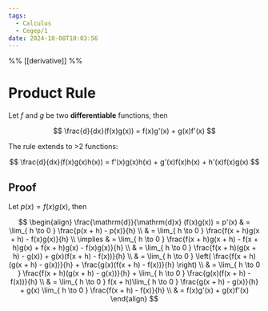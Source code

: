 ```yaml
---
tags:
  - Calculus
  - Cegep/1
date: 2024-10-08T10:03:56
---
```


%% [[derivative]] %%

# Product Rule

Let $f$ and $g$ be two **differentiable** functions, then

$$
\frac{d}{dx}(f(x)g(x)) = f(x)g'(x) + g(x)f'(x)
$$

The rule extends to >2 functions:

$$
\frac{d}{dx}(f(x)g(x)h(x)) = f'(x)g(x)h(x) + g'(x)f(x)h(x) + h'(x)f(x)g(x)
$$

## Proof

Let $p(x) = f(x)g(x)$, then

$$
\begin{align}
\frac{\mathrm{d}}{\mathrm{d}x} (f(x)g(x)) = p'(x) & = \lim_{ h \to 0 } \frac{p(x + h) - p(x)}{h} \\
 & = \lim_{ h \to 0 } \frac{f(x + h)g(x + h) - f(x)g(x)}{h} \\
\implies & = \lim_{ h \to 0 } \frac{f(x + h)g(x + h) - f(x + h)g(x) + f(x + h)g(x) - f(x)g(x)}{h} \\
 & = \lim_{ h \to 0 } \frac{f(x + h)(g(x + h) - g(x)) + g(x)(f(x + h) - f(x))}{h} \\
 & = \lim_{ h \to 0 } \left( \frac{f(x + h)(g(x + h) - g(x))}{h} + \frac{g(x)(f(x + h) - f(x))}{h} \right) \\
 & = \lim_{ h \to 0 } \frac{f(x + h)(g(x + h) - g(x))}{h} + \lim_{ h \to 0 } \frac{g(x)(f(x + h) - f(x))}{h} \\
 & = \lim_{ h \to 0 } f(x + h)\lim_{ h \to 0 } \frac{g(x + h) - g(x)}{h} + g(x) \lim_{ h \to 0 } \frac{f(x + h) - f(x)}{h} \\
 & = f(x)g'(x) + g(x)f'(x)
\end{align}
$$
